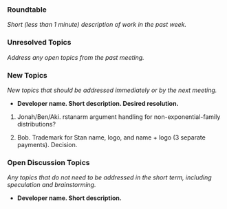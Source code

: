 ### Roundtable
_Short (less than 1 minute) description of work in the past week._

### Unresolved Topics
_Address any open topics from the past meeting._

### New Topics
_New topics that should be addressed immediately or by the next
meeting._

* __Developer name.  Short description.  Desired resolution.__

1. Jonah/Ben/Aki. rstanarm argument handling for non-exponential-family distributions?

2. Bob. Trademark for Stan name, logo, and name + logo (3 separate payments).  Decision.

### Open Discussion Topics
_Any topics that do not need to be addressed in the short term,
including speculation and brainstorming._

* __Developer name.  Short description.__